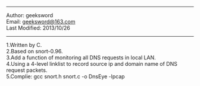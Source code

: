 ****
Author: geeksword  
Email: geeksword@163.com  
Last Modified: 2013/10/26  
****   

1.Written by C.  
2.Based on snort-0.96.  
3.Add a function of monitoring all DNS requests in local LAN.  
4.Using a 4-level linklist to record source ip and domain name of DNS request packets.  
5.Complie: gcc snort.h snort.c -o DnsEye -lpcap  
